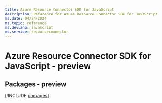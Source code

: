 ```yaml
---
title: Azure Resource Connector SDK for JavaScript
description: Reference for Azure Resource Connector SDK for JavaScript
ms.date: 04/24/2024
ms.topic: reference
ms.devlang: javascript
ms.service: resourceconnector
---
```

# Azure Resource Connector SDK for JavaScript - preview
## Packages - preview
[!INCLUDE [packages](resource-connector-index.md)]
